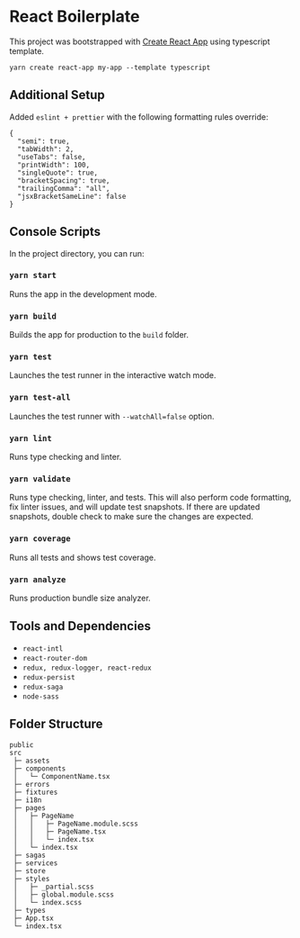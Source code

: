 # React Boilerplate
This project was bootstrapped with [Create React App](https://github.com/facebook/create-react-app) using typescript template.
```
yarn create react-app my-app --template typescript
```

## Additional Setup
Added `eslint + prettier` with the following formatting rules override:
```
{
  "semi": true,
  "tabWidth": 2,
  "useTabs": false,
  "printWidth": 100,
  "singleQuote": true,
  "bracketSpacing": true,
  "trailingComma": "all",
  "jsxBracketSameLine": false
}
```

## Console Scripts
In the project directory, you can run:

### `yarn start`
Runs the app in the development mode.

### `yarn build`
Builds the app for production to the `build` folder.

### `yarn test`
Launches the test runner in the interactive watch mode.

### `yarn test-all`
Launches the test runner with `--watchAll=false` option.

### `yarn lint`
Runs type checking and linter.

### `yarn validate`
Runs type checking, linter, and tests. This will also perform code formatting, fix linter issues, and will update test snapshots. If there are updated snapshots, double check to make sure the changes are expected.

### `yarn coverage`
Runs all tests and shows test coverage.

### `yarn analyze`
Runs production bundle size analyzer.

## Tools and Dependencies
- `react-intl`
- `react-router-dom`
- `redux, redux-logger, react-redux`
- `redux-persist`
- `redux-saga`
- `node-sass`

## Folder Structure
```
public
src
 ├─ assets
 ├─ components
 │   └─ ComponentName.tsx
 ├─ errors
 ├─ fixtures
 ├─ i18n
 ├─ pages
 │   ├─ PageName
 │   │   ├─ PageName.module.scss
 │   │   ├─ PageName.tsx
 │   │   └─ index.tsx
 │   └─ index.tsx
 ├─ sagas
 ├─ services
 ├─ store
 ├─ styles
 │   ├─ _partial.scss
 │   ├─ global.module.scss
 │   └─ index.scss
 ├─ types
 ├─ App.tsx
 └─ index.tsx
```